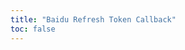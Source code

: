 ```yaml
---
title: "Baidu Refresh Token Callback"
toc: false
---
```


<NaiveClient>
<Callback />
</NaiveClient>

<script setup lang="ts">
import Callback from "@Baidu/Callback";
</script>
